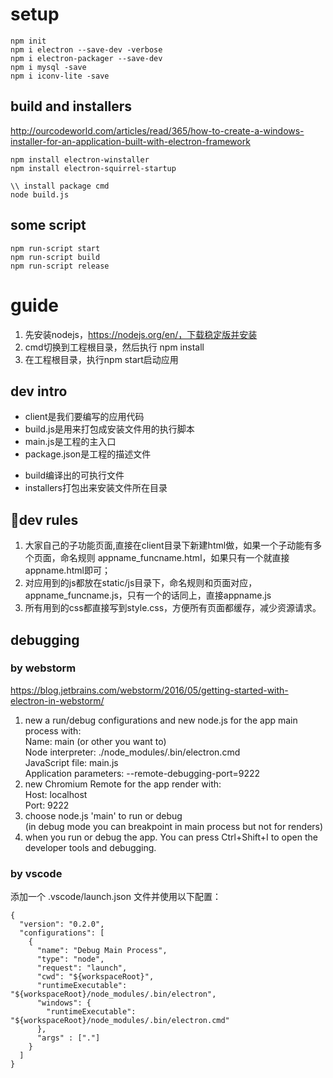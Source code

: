 # setup
```
npm init
npm i electron --save-dev -verbose
npm i electron-packager --save-dev
npm i mysql -save
npm i iconv-lite -save
```

## build and installers
http://ourcodeworld.com/articles/read/365/how-to-create-a-windows-installer-for-an-application-built-with-electron-framework
```
npm install electron-winstaller
npm install electron-squirrel-startup

\\ install package cmd
node build.js
```

## some script
```
npm run-script start
npm run-script build
npm run-script release
```

# guide
1. 先安装nodejs，https://nodejs.org/en/，下载稳定版并安装
2. cmd切换到工程根目录，然后执行 npm install 
3. 在工程根目录，执行npm start启动应用

## dev intro
- client是我们要编写的应用代码
- build.js是用来打包成安装文件用的执行脚本
- main.js是工程的主入口
- package.json是工程的描述文件

+ build编译出的可执行文件
+ installers打包出来安装文件所在目录

## dev rules
1. 大家自己的子功能页面,直接在client目录下新建html做，如果一个子动能有多个页面，命名规则 appname_funcname.html，如果只有一个就直接appname.html即可；
2. 对应用到的js都放在static/js目录下，命名规则和页面对应，appname_funcname.js，只有一个的话同上，直接appname.js
3. 所有用到的css都直接写到style.css，方便所有页面都缓存，减少资源请求。

## debugging 
### by webstorm
https://blog.jetbrains.com/webstorm/2016/05/getting-started-with-electron-in-webstorm/
1. new a run/debug configurations and new node.js for the app main process with:<br/>
    Name: main (or other you want to)<br/>
    Node interpreter: ./node_modules/.bin/electron.cmd<br/>
    JavaScript file: main.js<br/>
    Application parameters: --remote-debugging-port=9222
2. new Chromium Remote for the app render with:<br/>
    Host: localhost<br/>
    Port: 9222
3. choose node.js 'main' to run or debug<br/>
(in debug mode you can breakpoint in main process but not for renders)
4. when you run or debug the app. You can press Ctrl+Shift+I to open the developer tools and debugging.


### by vscode
添加一个 .vscode/launch.json 文件并使用以下配置：
```
{
  "version": "0.2.0",
  "configurations": [
    {
      "name": "Debug Main Process",
      "type": "node",
      "request": "launch",
      "cwd": "${workspaceRoot}",
      "runtimeExecutable": "${workspaceRoot}/node_modules/.bin/electron",
      "windows": {
        "runtimeExecutable": "${workspaceRoot}/node_modules/.bin/electron.cmd"
      },
      "args" : ["."]
    }
  ]
}
```